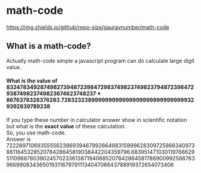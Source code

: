 # math-code
https://img.shields.io/github/repo-size/gauravnumber/math-code

## What is a math-code?
Actually math-code simple a javascript program can do calculate large digit value.

#### What is the value of 83247834928749827394872398472983749823749823794872398472938749823749823674623748237 * 8676378326376283.7283232389999999999999999999999999999329392839789238
If you type these number in calculator answer show in scientific notation but what is the **exact value** of these calculation.<br>
So, you use math-code.<br>
Answer is 72228971069355556238693946799266498315999628309725866340973861164532852078428645819038442204359796.683951471030119766629511096878039024570233613871940685207842864581788900992588763966990834365019311679791113404706643788919372654073406
